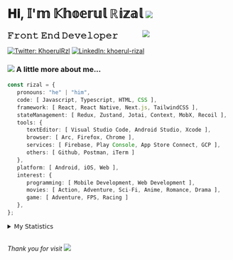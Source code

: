 <h1> 𝐇𝐢, 𝕀'𝕞 𝕂𝕙𝕠𝕖𝕣𝕦𝕝 ℝ𝕚𝕫𝕒𝕝 <img src="https://media.giphy.com/media/mGcNjsfWAjY5AEZNw6/giphy.gif" width="50"></h1>
<img align='right' src="https://media.giphy.com/media/v1.Y2lkPTc5MGI3NjExOWI2ajR2NGJubzBsZHFuaHMwajRrcDNsNXJwOG8yb3F0NjhkNXF4OSZlcD12MV9pbnRlcm5hbF9naWZfYnlfaWQmY3Q9cw/fkZukR450RQ1qnGaq9/giphy.gif" width="200">
<strong style="font-size:20px;">𝙵𝚛𝚘𝚗𝚝 𝙴𝚗𝚍 𝙳𝚎𝚟𝚎𝚕𝚘𝚙𝚎𝚛</strong>
</p></em>

[![Twitter: KhoerulRzl](https://img.shields.io/twitter/follow/KhoerulRzl?style=social)](https://twitter.com/KhoerulRzl)
[![LinkedIn: khoerul-rizal](https://img.shields.io/badge/khoerul--rizal-blue?style=flat-square&logo=Linkedin&logoColor=white&link=https://www.linkedin.com/in/khoerul-rizal/)](https://www.linkedin.com/in/khoerul-rizal/)

### <img src="https://media.giphy.com/media/VgCDAzcKvsR6OM0uWg/giphy.gif" width="50"> A little more about me...

```typescript
const rizal = {
   pronouns: "he" | "him",
   code: [ Javascript, Typescript, HTML, CSS ],
   framework: [ React, React Native, Next.js, TailwindCSS ],
   stateManagement: [ Redux, Zustand, Jotai, Context, MobX, Recoil ],
   tools: {
      textEditor: [ Visual Studio Code, Android Studio, Xcode ],
      browser: [ Arc, Firefox, Chrome ],
      services: [ Firebase, Play Console, App Store Connect, GCP ],
      others: [ Github, Postman, iTerm ]
   },
   platform: [ Android, iOS, Web ],
   interest: {
      programming: [ Mobile Development, Web Development ],
      movies: [ Action, Adventure, Sci-Fi, Anime, Romance, Drama ],
      game: [ Adventure, FPS, Racing ]
   },
};
```

<details>
  <summary>𝖬𝗒 𝖲𝗍𝖺𝗍𝗂𝗌𝗍𝗂𝖼𝗌</summary><br/>
   
<!--START_SECTION:waka-->
![Code Time](http://img.shields.io/badge/Code%20Time-803%20hrs%2011%20mins-blue)

![Profile Views](http://img.shields.io/badge/Profile%20Views-0-blue)

**🐱 My GitHub Data** 

> 📦 167.6 kB Used in GitHub's Storage 
 > 
> 💼 Opted to Hire
 > 
> 📜 32 Public Repositories 
 > 
> 🔑 8 Private Repositories 
 > 
**I'm an Early 🐤** 

```text
🌞 Morning                11343 commits       █████████░░░░░░░░░░░░░░░░   35.02 % 
🌆 Daytime                14214 commits       ███████████░░░░░░░░░░░░░░   43.89 % 
🌃 Evening                6692 commits        █████░░░░░░░░░░░░░░░░░░░░   20.66 % 
🌙 Night                  140 commits         ░░░░░░░░░░░░░░░░░░░░░░░░░   00.43 % 
```
📅 **I'm Most Productive on Tuesday** 

```text
Monday                   6354 commits        █████░░░░░░░░░░░░░░░░░░░░   19.62 % 
Tuesday                  7224 commits        ██████░░░░░░░░░░░░░░░░░░░   22.30 % 
Wednesday                5371 commits        ████░░░░░░░░░░░░░░░░░░░░░   16.58 % 
Thursday                 6236 commits        █████░░░░░░░░░░░░░░░░░░░░   19.25 % 
Friday                   4792 commits        ████░░░░░░░░░░░░░░░░░░░░░   14.80 % 
Saturday                 1064 commits        █░░░░░░░░░░░░░░░░░░░░░░░░   03.29 % 
Sunday                   1348 commits        █░░░░░░░░░░░░░░░░░░░░░░░░   04.16 % 
```


📊 **This Week I Spent My Time On** 

```text
🕑︎ Time Zone: Asia/Jakarta

💬 Programming Languages: 
TypeScript               37 hrs 43 mins      ███████████████░░░░░░░░░░   59.58 % 
Other                    12 hrs 4 mins       █████░░░░░░░░░░░░░░░░░░░░   19.08 % 
JavaScript               6 hrs 8 mins        ██░░░░░░░░░░░░░░░░░░░░░░░   09.71 % 
PHP                      2 hrs 27 mins       █░░░░░░░░░░░░░░░░░░░░░░░░   03.89 % 
Figma Design             2 hrs 12 mins       █░░░░░░░░░░░░░░░░░░░░░░░░   03.50 % 

🔥 Editors: 
VS Code                  48 hrs 1 min        ███████████████████░░░░░░   75.83 % 
Slack                    8 hrs 29 mins       ███░░░░░░░░░░░░░░░░░░░░░░   13.41 % 
Figma                    2 hrs 12 mins       █░░░░░░░░░░░░░░░░░░░░░░░░   03.50 % 
iTerm2                   1 hr 40 mins        █░░░░░░░░░░░░░░░░░░░░░░░░   02.64 % 
Terminal                 1 hr 18 mins        █░░░░░░░░░░░░░░░░░░░░░░░░   02.08 % 

💻 Operating System: 
Mac                      63 hrs 19 mins      █████████████████████████   100.00 % 
```

**I Mostly Code in JavaScript** 

```text
JavaScript               42 repos            ████████████████░░░░░░░░░   65.62 % 
TypeScript               13 repos            █████░░░░░░░░░░░░░░░░░░░░   20.31 % 
PHP                      2 repos             █░░░░░░░░░░░░░░░░░░░░░░░░   03.12 % 
Kotlin                   1 repo              ░░░░░░░░░░░░░░░░░░░░░░░░░   01.56 % 
Jupyter Notebook         1 repo              ░░░░░░░░░░░░░░░░░░░░░░░░░   01.56 % 
```



**Timeline**

![Lines of Code chart](https://raw.githubusercontent.com/khoerulrizal/khoerulrizal/main/assets/bar_graph.png)


 Last Updated on 14/08/2024 00:46:53 UTC
<!--END_SECTION:waka-->
</details>
<br/>

<em>Thank you for visit</em> <img src="https://media.giphy.com/media/v1.Y2lkPTc5MGI3NjExcHdvNm1qZWtjaGw0ZjdwM3Z3NnY2dHlueTVuODBta2FiY20wM2YybSZlcD12MV9pbnRlcm5hbF9naWZfYnlfaWQmY3Q9cw/tV25tpdKqdFa9x81k2/giphy.gif" width="40">
